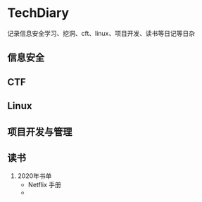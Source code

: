 # TechDiary

记录信息安全学习、挖洞、cft、linux、项目开发、读书等日记等日杂

## 信息安全

## CTF

## Linux

## 项目开发与管理

## 读书

1. 2020年书单
   - Netflix 手册
   - 
